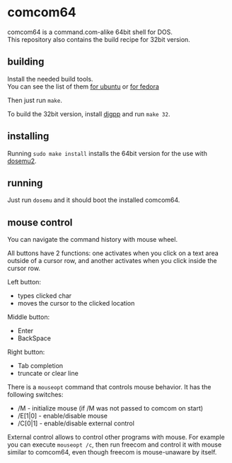# comcom64

comcom64 is a command.com-alike 64bit shell for DOS.<br/>
This repository also contains the build recipe for 32bit version.

## building

Install the needed build tools.<br/>
You can see the list of them
[for ubuntu](https://github.com/dosemu2/comcom64/blob/master/debian/control#L7-L14)
or
[for fedora](https://github.com/dosemu2/comcom64/blob/master/comcom64.spec.rpkg#L17-L24)

Then just run `make`.

To build the 32bit version, install
[djgpp](https://www.delorie.com/djgpp/)
and run `make 32`.

## installing

Running `sudo make install` installs the 64bit version
for the use with [dosemu2](https://github.com/dosemu2/dosemu2).

## running

Just run `dosemu` and it should boot the installed comcom64.

## mouse control

You can navigate the command history with mouse wheel.

All buttons have 2 functions: one activates when you click on a text
area outside of a cursor row, and another activates when you click
inside the cursor row.

Left button:
  - types clicked char
  - moves the cursor to the clicked location

Middle button:
  - Enter
  - BackSpace

Right button:
  - Tab completion
  - truncate or clear line

There is a `mouseopt` command that controls mouse behavior.
It has the following switches:

 - /M - initialize mouse (if /M was not passed to comcom on start)
 - /E[1|0] - enable/disable mouse
 - /C[0|1] - enable/disable external control

External control allows to control other programs with mouse.
For example you can execute `mouseopt /c`, then run freecom and
control it with mouse similar to comcom64, even though freecom
is mouse-unaware by itself.

